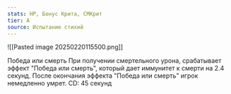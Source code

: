 ```yaml
---
stats: HP, Бонус Крита, СМКрит
tier: A
source: Испытание стихий
---
```

![[Pasted image 20250220115500.png]]

Победа или смерть
При получении смертельного урона, срабатывает эффект "Победа или смерть", который дает иммунитет к смерти на 2.4 секунд. После окончания эффекта "Победа или смерть" игрок немедленно умрет. CD: 45 секунд


